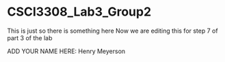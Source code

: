 # CSCI3308_Lab3_Group2

This is just so there is something here
Now we are editing this for step 7 of part 3 of the lab

ADD YOUR NAME HERE: 
Henry Meyerson

